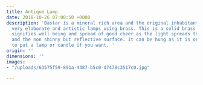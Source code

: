 ```yaml
---
title: Antique Lamp
date: 2018-10-26 07:00:50 +0000
description: 'Bastar is a mineral rich area and the original inhabitants started making
  very elaborate and artistic lamps using brass. This is a solid brass lamp and it
  signifies well being and spread of good cheer as the light spreads through its design
  and the non shinny but reflective surface. It can be hung as it is or you may want
  to put a lamp or candle if you want. '
origin: ''
dimensions: ''
images:
- "/uploads/63575f59-891a-4487-b5c0-d7478c3517c0.jpg"

---
```

